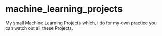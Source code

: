 # machine_learning_projects
My small Machine Learning Projects which, i do for my own practice you can watch out all these  Projects.

